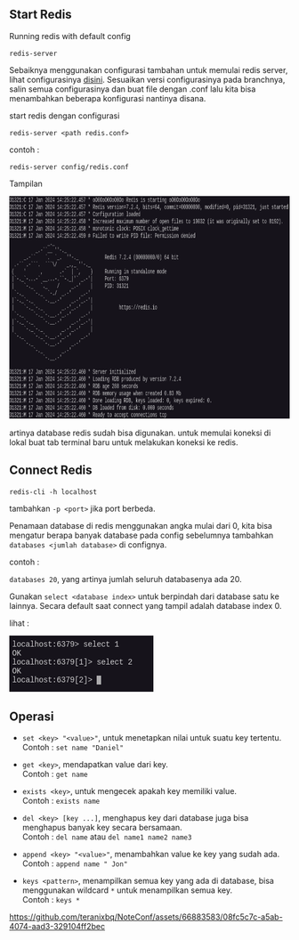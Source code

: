 ## Start Redis

Running redis with default config
```
redis-server
```

Sebaiknya menggunakan configurasi tambahan untuk memulai redis server, lihat configurasinya [disini](https://github.com/redis/redis/blob/7.2/redis.conf). Sesuaikan versi configurasinya pada branchnya, salin semua configurasinya dan buat file dengan .conf lalu kita bisa menambahkan beberapa konfigurasi nantinya disana.

start redis dengan configurasi
```
redis-server <path redis.conf>
```
contoh : 
```
redis-server config/redis.conf
```

Tampilan

<img src="/Redis/asset/basic/view-start.png" style="width:800px;height:400px;">

artinya database redis sudah bisa digunakan. untuk memulai koneksi di lokal buat tab terminal baru untuk melakukan koneksi ke redis.

## Connect Redis

```
redis-cli -h localhost
```
tambahkan `-p <port>` jika port berbeda.

Penamaan database di redis menggunakan angka mulai dari 0, kita bisa mengatur berapa banyak database pada config sebelumnya tambahkan `databases <jumlah database>` di confignya.

contoh :

`databases 20`, yang artinya jumlah seluruh databasenya ada 20.

Gunakan `select <database index>` untuk berpindah dari database satu ke lainnya. Secara default saat connect yang tampil adalah database index 0.

lihat :

![](/Redis/asset/basic/selectdb.png)


## Operasi

- `set <key> "<value>"`, untuk menetapkan nilai untuk suatu key tertentu.<br/>
Contoh : `set name "Daniel"`

- `get <key>`, mendapatkan value dari key.<br/>
Contoh : `get name`

- `exists <key>`, untuk mengecek apakah key memiliki value.<br/>
Contoh : `exists name`

- `del <key> [key ...]`, menghapus key dari database juga bisa menghapus banyak key secara bersamaan.<br/>
Contoh : `del name` atau `del name1 name2 name3`

- `append <key> "<value>"`, menambahkan value ke key yang sudah ada.<br/>
Contoh : `append name " Jon"`

- `keys <pattern>`, menampilkan semua key yang ada di database, bisa menggunakan wildcard `*` untuk menampilkan semua key.<br/>
Contoh : `keys *`

https://github.com/teranixbq/NoteConf/assets/66883583/08fc5c7c-a5ab-4074-aad3-329104ff2bec

